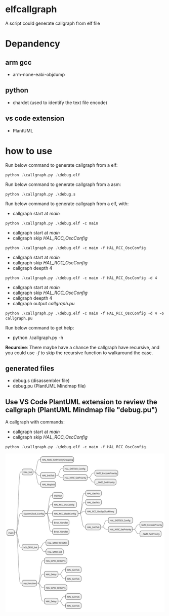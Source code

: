 # elfcallgraph
A script could generate callgraph from elf file

# Depandency

## arm gcc
- arm-none-eabi-objdump

## python
- chardet (used to identify the text file encode)

## vs code extension
- PlantUML

# how to use
Run below command to generate callgraph from a elf:

```console
python .\callgraph.py .\debug.elf
```

Run below command to generate callgraph from a asm:

```console
python .\callgraph.py .\debug.s
```

Run below command to generate callgraph from a elf, with:

- callgraph start at *main*
```console
python .\callgraph.py .\debug.elf -c main
```

- callgraph start at *main*
- callgraph skip *HAL_RCC_OscConfig*
```console
python .\callgraph.py .\debug.elf -c main -f HAL_RCC_OscConfig
```

- callgraph start at *main*
- callgraph skip *HAL_RCC_OscConfig*
- callgraph deepth 4
```console
python .\callgraph.py .\debug.elf -c main -f HAL_RCC_OscConfig -d 4
```

- callgraph start at *main*
- callgraph skip *HAL_RCC_OscConfig*
- callgraph deepth 4
- callgraph output *callgraph.pu*
```console
python .\callgraph.py .\debug.elf -c main -f HAL_RCC_OscConfig -d 4 -o callgraph.pu
```

Run below command to get help:
- python .\callgraph.py -h

**Recursive**: There maybe have a chance the callgraph have recursive, and you could use *-f* to skip the recursive function to walkaround the case.

## generated files
- debug.s (disassembler file)
- debug.pu (PlantUML Mindmap file)

## Use VS Code PlantUML extension to review the callgraph (PlantUML Mindmap file "debug.pu")
A callgraph with commands:
- callgraph start at *main*
- callgraph skip *HAL_RCC_OscConfig*
```console
python .\callgraph.py .\debug.elf -c main -f HAL_RCC_OscConfig
```
![callgraph](./image/debug.svg)
